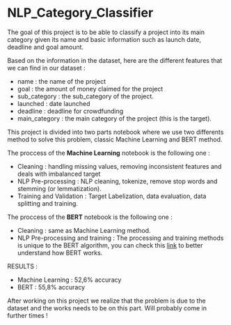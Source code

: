 # NLP_Category_Classifier

The goal of this project is to be able to classify a project into its main category given its name and basic information such as launch date, deadline and goal amount.

Based on the information in the dataset, here are the different features that we can find in our dataset :
- name  : the name of the project
- goal : the amount of money claimed for the project
-	sub_category : the sub_category of the project. 
-	launched : date launched
-	deadline : deadline for crowdfunding
-	main_category : the main category of the project (this is the target).

This project is divided into two parts notebook where we use two differents method to solve this problem, classic Machine Learning and BERT method.

The proccess of the **Machine Learning** notebook is the following one :
- Cleaning : handling missing values, removing inconsistent features and deals with imbalanced target
- NLP Pre-processing : NLP cleaning, tokenize, remove stop words and stemming (or lemmatization).
- Training and Validation : Target Labelization, data evaluation, data splitting and training.

The proccess of the **BERT** notebook is the following one :
- Cleaning : same as Machine Learning method.
- NLP Pre-processing and training : The processing and training methods is unique to the BERT algorithm, you can check this [link](https://blog.tensorflow.org/2020/12/making-bert-easier-with-preprocessing-models-from-tensorflow-hub.html) to better understand how BERT works.

RESULTS : 

- Machine Learning : 52,6% accuracy
- BERT : 55,8% accuracy

After working on this project we realize that the problem is due to the dataset and the works needs to be on this part. Will probably come in further times !
